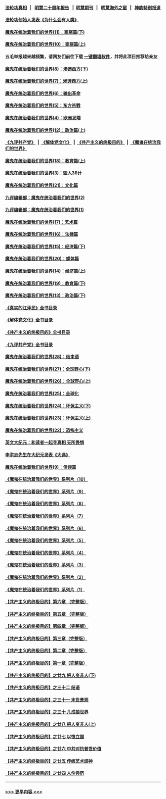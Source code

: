 #### [法轮功真相](https://github.com/gfw-breaker/truth/blob/master/README.md?t=0) &nbsp;&nbsp;|&nbsp;&nbsp; [明慧二十周年报告](https://github.com/gfw-breaker/mh-reports/blob/master/README.md?t=0) &nbsp;&nbsp;|&nbsp;&nbsp;[明慧期刊](https://github.com/gfw-breaker/mh-qikan) &nbsp;&nbsp;|&nbsp;&nbsp; [明慧海外之窗](https://github.com/gfw-breaker/mh-news/blob/master/README.md?t=0) &nbsp;&nbsp;|&nbsp;&nbsp; [神韵特别报道](https://github.com/gfw-breaker/mh-news/blob/master/shenyun.md?t=0)
#### [法轮功创始人发表《为什么会有人类》](../pages/nsc422/n13912117.md?t=04120943) 
#### [魔鬼在统治着我们的世界(11)：家庭篇(下)](../pages/nsc422/n10440961.md?t=04120943) 
#### [魔鬼在统治着我们的世界(10)：家庭篇(上)](../pages/nsc422/n10435448.md?t=04120943) 
#### 五毛举报越来越频繁，请网友们前往下载 [一键翻墙软件](https://github.com/gfw-breaker/ssr-accounts)，并将此项目推荐给亲友
#### [魔鬼在统治着我们的世界(8)：渗透西方(下)](../pages/nsc422/n10429603.md?t=04120943) 
#### [魔鬼在统治着我们的世界(7)：渗透西方(上)](../pages/nsc422/n10426013.md?t=04120943) 
#### [魔鬼在统治着我们的世界(6)：输出革命](../pages/nsc422/n10421536.md?t=04120943) 
#### [魔鬼在统治着我们的世界(5)：东方杀戮](../pages/nsc422/n10417707.md?t=04120943) 
#### [魔鬼在统治着我们的世界(4)：欧洲发端](../pages/nsc422/n10414890.md?t=04120943) 
#### [魔鬼在统治着我们的世界(12)：政治篇(上)](../pages/nsc422/n10444576.md?t=04120943) 
#### [《九评共产党》](https://github.com/begood0513/9ping.md/blob/master/README.md) &nbsp;|&nbsp; [《解体党文化》](../../../../jtdwh.md/blob/master/README.md)  &nbsp;|&nbsp; [《共产主义的终极目的》](../../../../gczydzjmd.md/blob/master/README.md) &nbsp;|&nbsp; [《魔鬼在统治我们的世界》](../../../../mgztzwmdsj.md/blob/master/README.md) 
#### [魔鬼在统治着我们的世界(18)：教育篇(上)](../pages/nsc422/n10526970.md?t=04120943) 
#### [魔鬼在统治着我们的世界(3)：毁人36计](../pages/nsc422/n10411583.md?t=04120943) 
#### [魔鬼在统治着我们的世界(21)：文化篇](../pages/nsc422/n10597706.md?t=04120943) 
#### [九评编辑部：魔鬼在统治着我们的世界(2)](../pages/nsc422/n10410036.md?t=04120943) 
#### [九评编辑部：魔鬼在统治着我们的世界(1)](../pages/nsc422/n10406825.md?t=04120943) 
#### [魔鬼在统治着我们的世界(17)：艺术篇](../pages/nsc422/n10499093.md?t=04120943) 
#### [魔鬼在统治着我们的世界(16)：法律篇](../pages/nsc422/n10485969.md?t=04120943) 
#### [魔鬼在统治着我们的世界(15)：经济篇(下)](../pages/nsc422/n10469975.md?t=04120943) 
#### [魔鬼在统治着我们的世界(20)：媒体篇](../pages/nsc422/n10586579.md?t=04120943) 
#### [魔鬼在统治着我们的世界(14)：经济篇(上)](../pages/nsc422/n10457370.md?t=04120943) 
#### [魔鬼在统治着我们的世界(19)：教育篇(下)](../pages/nsc422/n10564808.md?t=04120943) 
#### [魔鬼在统治着我们的世界(13)：政治篇(下)](../pages/nsc422/n10448270.md?t=04120943) 
#### [《真实的江泽民》全书目录](../pages/nsc422/n13721399.md?t=04120943) 
#### [《解体党文化》全书目录](../pages/nsc422/n13721157.md?t=04120943) 
#### [《共产主义的终极目的》全书目录](../pages/nsc422/n13721048.md?t=04120943) 
#### [《九评共产党》全书目录](../pages/nsc422/n13708085.md?t=04120943) 
#### [魔鬼在统治着我们的世界(28)：结束语](../pages/nsc422/n10936246.md?t=04120943) 
#### [魔鬼在统治着我们的世界(27)：全球野心(下)](../pages/nsc422/n10928319.md?t=04120943) 
#### [魔鬼在统治着我们的世界(26)：全球野心(上)](../pages/nsc422/n10900318.md?t=04120943) 
#### [魔鬼在统治着我们的世界(25)：全球化](../pages/nsc422/n10788205.md?t=04120943) 
#### [魔鬼在统治着我们的世界(24)：环保主义(下)](../pages/nsc422/n10695307.md?t=04120943) 
#### [魔鬼在统治着我们的世界(23)：环保主义(上)](../pages/nsc422/n10688613.md?t=04120943) 
#### [魔鬼在统治着我们的世界(22)：恐怖主义](../pages/nsc422/n10614727.md?t=04120943) 
#### [英文大纪元：和读者一起寻真相 无所畏惧](../pages/nsc422/n12542027.md?t=04120943) 
#### [李洪志先生在大纪元发表《大选》](../pages/nsc422/n12534746.md?t=04120943) 
#### [魔鬼在统治着我们的世界(9)：信仰篇](../pages/nsc422/n10432159.md?t=04120943) 
#### [《魔鬼在统治着我们的世界》系列片（10）](../pages/nsc422/n12292670.md?t=04120943) 
#### [《魔鬼在统治着我们的世界》系列片（9）](../pages/nsc422/n12290859.md?t=04120943) 
#### [《魔鬼在统治着我们的世界》系列片（8）](../pages/nsc422/n12287445.md?t=04120943) 
#### [《魔鬼在统治着我们的世界》系列片（7）](../pages/nsc422/n12283425.md?t=04120943) 
#### [《魔鬼在统治着我们的世界》系列片（6）](../pages/nsc422/n12282314.md?t=04120943) 
#### [《魔鬼在统治着我们的世界》系列片（5）](../pages/nsc422/n12281419.md?t=04120943) 
#### [《魔鬼在统治着我们的世界》系列片（4）](../pages/nsc422/n12274024.md?t=04120943) 
#### [《魔鬼在统治着我们的世界》系列片（3）](../pages/nsc422/n12271322.md?t=04120943) 
#### [《魔鬼在统治着我们的世界》系列片（2）](../pages/nsc422/n12269049.md?t=04120943) 
#### [《魔鬼在统治着我们的世界》系列片（1）](../pages/nsc422/n12267575.md?t=04120943) 
#### [【共产主义的终极目的】第六章 （完整版）](../pages/nsc422/n11428913.md?t=04120943) 
#### [【共产主义的终极目的】第五章 （完整版）](../pages/nsc422/n11428912.md?t=04120943) 
#### [【共产主义的终极目的】第四章 （完整版）](../pages/nsc422/n11428907.md?t=04120943) 
#### [【共产主义的终极目的】第三章（完整版）](../pages/nsc422/n11428848.md?t=04120943) 
#### [【共产主义的终极目的】第二章（完整版）](../pages/nsc422/n11428831.md?t=04120943) 
#### [【共产主义的终极目的】第一章（完整版）](../pages/nsc422/n11417651.md?t=04120943) 
#### [【共产主义的终极目的】之廿九 把人变非人(下)](../pages/nsc422/n11344140.md?t=04120943) 
#### [【共产主义的终极目的】之三十二 结语](../pages/nsc422/n11360535.md?t=04120943) 
#### [【共产主义的终极目的】之三十一 末世景观](../pages/nsc422/n11351129.md?t=04120943) 
#### [【共产主义的终极目的】之三十 几成狼世界](../pages/nsc422/n11348280.md?t=04120943) 
#### [【共产主义的终极目的】之廿八 把人变非人(上)](../pages/nsc422/n11340492.md?t=04120943) 
#### [【共产主义的终极目的】之廿七 以恨立国](../pages/nsc422/n11336944.md?t=04120943) 
#### [【共产主义的终极目的】之廿六 中共对抗普世价值](../pages/nsc422/n11324785.md?t=04120943) 
#### [【共产主义的终极目的】之廿五 传统艺术颂神](../pages/nsc422/n11296396.md?t=04120943) 
#### [【共产主义的终极目的】之廿四 人伦典范](../pages/nsc422/n11296397.md?t=04120943) 

----
#### [ >>> 更早内容 <<< ](../indexes/nsc422-earlier.md)
